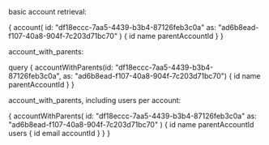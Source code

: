 basic account retrieval:

{
  account(
    id: "df18eccc-7aa5-4439-b3b4-87126feb3c0a"
    as: "ad6b8ead-f107-40a8-904f-7c203d71bc70"
  ) {
    id
    name
    parentAccountId
  }
}

account_with_parents:

query {
  accountWithParents(id: "df18eccc-7aa5-4439-b3b4-87126feb3c0a", 
  as: "ad6b8ead-f107-40a8-904f-7c203d71bc70") {
    id
    name
    parentAccountId
  }
}

account_with_parents, including users per account:

{
  accountWithParents(
    id: "df18eccc-7aa5-4439-b3b4-87126feb3c0a"
    as: "ad6b8ead-f107-40a8-904f-7c203d71bc70"
  ) {
    id
    name
    parentAccountId
    users {
      id
      email
      accountId
    }
  }
}
